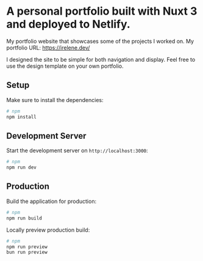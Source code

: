 # A personal portfolio built with Nuxt 3 and deployed to Netlify.
 
My portfolio website that showcases some of the projects I worked on. 
My portfolio URL: https://irelene.dev/ 

I designed the site to be simple for both navigation and display.
Feel free to use the design template on your own portfolio. 

## Setup

Make sure to install the dependencies:

```bash
# npm
npm install
```

## Development Server

Start the development server on `http://localhost:3000`:

```bash
# npm
npm run dev
```

## Production

Build the application for production:

```bash
# npm
npm run build
```

Locally preview production build:

```bash
# npm
npm run preview
bun run preview
```
